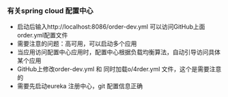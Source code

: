 ### 有关spring cloud 配置中心
* 启动后输入http://localhost:8086/order-dev.yml 可以访问GitHub上面order.yml配置文件
* 需要注意的问题：高可用，可以启动多个应用
* 当应用访问配置中心应用时，配置中心根据负载均衡算法，自动引导访问具体某个应用
* GitHub上修改order-dev.yml 和 同时加载o/4rder.yml 文件，这个是需要注意的
* 需要先启动eureka 注册中心，git 配置信息正确